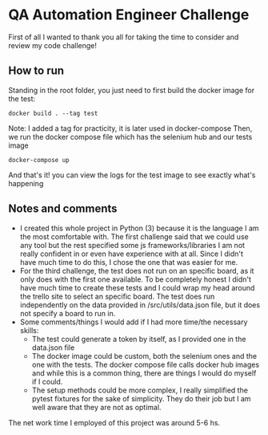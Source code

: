 # QA Automation Engineer Challenge
First of all I wanted to thank you all for taking the time to consider and review my code challenge!

## How to run
Standing in the root folder, you just need to first build the docker image for the test:
```
docker build . --tag test
```
Note: I added a tag for practicity, it is later used in docker-compose
Then, we run the docker compose file which has the selenium hub and our tests image
```
docker-compose up
```
And that's it! you can view the logs for the test image to see exactly what's happening

## Notes and comments
- I created this whole project in Python (3) because it is the language I am the most comfortable with. The first challenge said that we could use any tool but the rest specified some js frameworks/libraries I am not really confident in or even have experience with at all. Since I didn't have much time to do this, I chose the one that was easier for me.
- For the third challenge, the test does not run on an specific board, as it only does with the first one available. To be completely honest I didn't have much time to create these tests and I could wrap my head around the trello site to select an specific board. The test does run independently on the data provided in /src/utils/data.json file, but it does not specify a board to run in.
- Some comments/things I would add if I had more time/the necessary skills:
  - The test could generate a token by itself, as I provided one in the data.json file 
  - The docker image could be custom, both the selenium ones and the one with the tests. The docker compose file calls docker hub images and while this is a common thing, there are things I would do myself if I could.
  - The setup methods could be more complex, I really simplified the pytest fixtures for the sake of simplicity. They do their job but I am well aware that they are not as optimal.
  
The net work time I employed of this project was around 5-6 hs.
